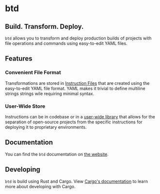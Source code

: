 # btd

## Build. Transform. Deploy.

`btd` allows you to transform and deploy production builds of projects with file operations and commands using easy-to-edit YAML files.

## Features

### Convenient File Format

Transformations are stored in [Instruction Files](https://brandonxlf.github.io/btd/file-format/) that are created using the easy-to-edit YAML file format. YAML makes it trivial to define multiline strings strings wile requiring minimal syntax.

### User-Wide Store

Instructions can be in codebase or in a [user-wide library](https://brandonxlf.github.io/btd/the-library/) that allows for the separation of open-source projects from the specific instructions for deploying it to proprietary environments.

## Documentation

You can find the `btd` documentation on [the website](https://brandonxlf.github.io/btd/).

## Developing

`btd` is build using Rust and Cargo. View [Cargo's documentation](https://doc.rust-lang.org/cargo/guide/working-on-an-existing-project.html) to learn more about developing with Cargo.
